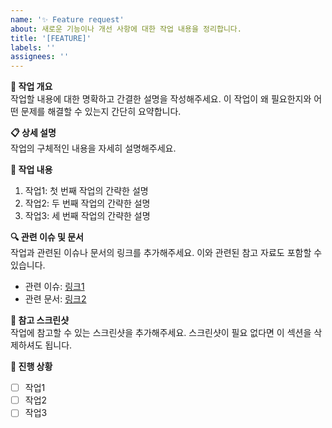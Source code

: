 ```yaml
---
name: '✨ Feature request'
about: 새로운 기능이나 개선 사항에 대한 작업 내용을 정리합니다.
title: '[FEATURE]'
labels: ''
assignees: ''
---
```


**🔧 작업 개요**  
작업할 내용에 대한 명확하고 간결한 설명을 작성해주세요. 이 작업이 왜 필요한지와 어떤 문제를 해결할 수 있는지 간단히 요약합니다.

**📋 상세 설명**  
작업의 구체적인 내용을 자세히 설명해주세요.

**📝 작업 내용**

1. 작업1: 첫 번째 작업의 간략한 설명
2. 작업2: 두 번째 작업의 간략한 설명
3. 작업3: 세 번째 작업의 간략한 설명

**🔍 관련 이슈 및 문서**  
작업과 관련된 이슈나 문서의 링크를 추가해주세요. 이와 관련된 참고 자료도 포함할 수 있습니다.

- 관련 이슈: [링크1](#)
- 관련 문서: [링크2](#)

**📸 참고 스크린샷**  
작업에 참고할 수 있는 스크린샷을 추가해주세요. 스크린샷이 필요 없다면 이 섹션을 삭제하셔도 됩니다.

**🚀 진행 상황**

- [ ] 작업1
- [ ] 작업2
- [ ] 작업3
